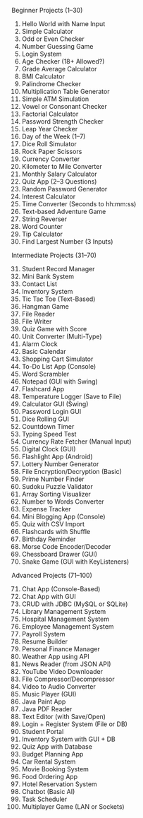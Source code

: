 Beginner Projects (1–30)

1. Hello World with Name Input  
2. Simple Calculator  
3. Odd or Even Checker  
4. Number Guessing Game  
5. Login System  
6. Age Checker (18+ Allowed?)  
7. Grade Average Calculator  
8. BMI Calculator  
9. Palindrome Checker  
10. Multiplication Table Generator  
11. Simple ATM Simulation  
12. Vowel or Consonant Checker  
13. Factorial Calculator  
14. Password Strength Checker  
15. Leap Year Checker  
16. Day of the Week (1–7)  
17. Dice Roll Simulator  
18. Rock Paper Scissors  
19. Currency Converter  
20. Kilometer to Mile Converter  
21. Monthly Salary Calculator  
22. Quiz App (2–3 Questions)  
23. Random Password Generator  
24. Interest Calculator  
25. Time Converter (Seconds to hh:mm:ss)  
26. Text-based Adventure Game  
27. String Reverser  
28. Word Counter  
29. Tip Calculator  
30. Find Largest Number (3 Inputs)  

Intermediate Projects (31–70)

31. Student Record Manager  
32. Mini Bank System  
33. Contact List  
34. Inventory System  
35. Tic Tac Toe (Text-Based)  
36. Hangman Game  
37. File Reader  
38. File Writer  
39. Quiz Game with Score  
40. Unit Converter (Multi-Type)  
41. Alarm Clock  
42. Basic Calendar  
43. Shopping Cart Simulator  
44. To-Do List App (Console)  
45. Word Scrambler  
46. Notepad (GUI with Swing)  
47. Flashcard App  
48. Temperature Logger (Save to File)  
49. Calculator GUI (Swing)  
50. Password Login GUI  
51. Dice Rolling GUI  
52. Countdown Timer  
53. Typing Speed Test  
54. Currency Rate Fetcher (Manual Input)  
55. Digital Clock (GUI)  
56. Flashlight App (Android)  
57. Lottery Number Generator  
58. File Encryption/Decryption (Basic)  
59. Prime Number Finder  
60. Sudoku Puzzle Validator  
61. Array Sorting Visualizer  
62. Number to Words Converter  
63. Expense Tracker  
64. Mini Blogging App (Console)  
65. Quiz with CSV Import  
66. Flashcards with Shuffle  
67. Birthday Reminder  
68. Morse Code Encoder/Decoder  
69. Chessboard Drawer (GUI)  
70. Snake Game (GUI with KeyListeners)  

Advanced Projects (71–100)

71. Chat App (Console-Based)  
72. Chat App with GUI  
73. CRUD with JDBC (MySQL or SQLite)  
74. Library Management System  
75. Hospital Management System  
76. Employee Management System  
77. Payroll System  
78. Resume Builder  
79. Personal Finance Manager  
80. Weather App using API  
81. News Reader (from JSON API)  
82. YouTube Video Downloader  
83. File Compressor/Decompressor  
84. Video to Audio Converter  
85. Music Player (GUI)  
86. Java Paint App  
87. Java PDF Reader  
88. Text Editor (with Save/Open)  
89. Login + Register System (File or DB)  
90. Student Portal  
91. Inventory System with GUI + DB  
92. Quiz App with Database  
93. Budget Planning App  
94. Car Rental System  
95. Movie Booking System  
96. Food Ordering App  
97. Hotel Reservation System  
98. Chatbot (Basic AI)  
99. Task Scheduler  
100. Multiplayer Game (LAN or Sockets)
